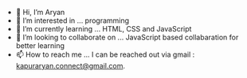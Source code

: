 - 👋 Hi, I’m Aryan
- 👀 I’m interested in ... programming
- 🌱 I’m currently learning ... HTML, CSS and JavaScript
- 💞️ I’m looking to collaborate on ... JavaScript based collabaration for better learning 
- 📫 How to reach me ... I can be reached out via gmail : kapuraryan.connect@gmail.com.

<!---
AryanIsAProDeveloper/AryanIsAProDeveloper is a ✨ special ✨ repository because its `README.md` (this file) appears on your GitHub profile.
You can click the Preview link to take a look at your changes.
--->
